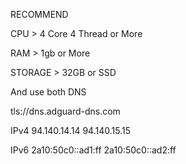 RECOMMEND

CPU > 4 Core 4 Thread or More

RAM > 1gb or More

STORAGE > 32GB or SSD

And use both DNS

tls://dns.adguard-dns.com

IPv4
94.140.14.14
94.140.15.15

IPv6
2a10:50c0::ad1:ff
2a10:50c0::ad2:ff
